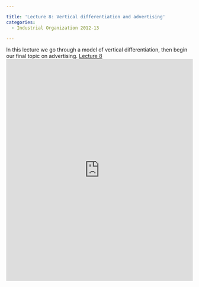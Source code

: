 ```yaml
---

title: 'Lecture 8: Vertical differentiation and advertising'
categories:
  - Industrial Organization 2012-13

---
```

In this lecture we go through a model of vertical differentiation, then begin our final topic on advertising.  <a title="View Lecture 8 on Scribd" href="https://www.scribd.com/doc/114873001/Lecture-8" >Lecture 8</a><iframe src="https://www.scribd.com/embeds/114873001/content?start_page=1&view_mode=scroll&access_key=key-2jn5e3t2jww9ymkvfjab" data-auto-height="true" data-aspect-ratio="1.33333333333333" scrolling="no" width="100%" height="600" frameborder="0"></iframe>